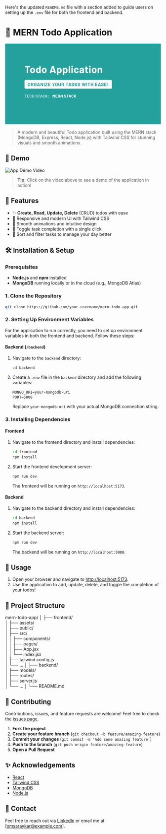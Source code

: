 Here's the updated `README.md` file with a section added to guide users on setting up the `.env` file for both the frontend and backend. 


# 🌟 MERN Todo Application

![Todo App Banner](./frontend/src/assets/banner.jpg)

> A modern and beautiful Todo application built using the MERN stack (MongoDB, Express, React, Node.js) with Tailwind CSS for stunning visuals and smooth animations.

## 🎥 Demo

![App Demo Video](https://user-images.githubusercontent.com/123456789/your-video.gif)

> **Tip:** Click on the video above to see a demo of the application in action!

## 🚀 Features

- ✨ **Create, Read, Update, Delete** (CRUD) todos with ease
- 🎨 Responsive and modern UI with Tailwind CSS
- 🌈 Smooth animations and intuitive design
- 🔄 Toggle task completion with a single click
- 📅 Sort and filter tasks to manage your day better

## 🛠️ Installation & Setup

### Prerequisites

- **Node.js** and **npm** installed
- **MongoDB** running locally or in the cloud (e.g., MongoDB Atlas)

### 1. Clone the Repository

```bash
git clone https://github.com/your-username/mern-todo-app.git
```

### 2. Setting Up Environment Variables

For the application to run correctly, you need to set up environment variables in both the frontend and backend. Follow these steps:

#### Backend (`/backend`)

1. Navigate to the `backend` directory:

    ```bash
    cd backend
    ```

2. Create a `.env` file in the `backend` directory and add the following variables:

    ```env
    MONGO_URI=your-mongodb-uri
    PORT=5000
    ```

    Replace `your-mongodb-uri` with your actual MongoDB connection string.

### 3. Installing Dependencies

#### Frontend

1. Navigate to the frontend directory and install dependencies:

    ```bash
    cd frontend
    npm install
    ```

2. Start the frontend development server:

    ```bash
    npm run dev
    ```

    The frontend will be running on `http://localhost:5173`.

#### Backend

1. Navigate to the backend directory and install dependencies:

    ```bash
    cd backend
    npm install
    ```

2. Start the backend server:

    ```bash
    npm run dev
    ```

    The backend will be running on `http://localhost:5000`.

## 🌟 Usage

1. Open your browser and navigate to [http://localhost:5173](http://localhost:5173).
2. Use the application to add, update, delete, and toggle the completion of your todos!

## 🎨 Project Structure


mern-todo-app/
│
├── frontend/                 
│   ├── assets/               
│   ├── public/               
│   ├── src/                  
│   │   ├── components/       
│   │   ├── pages/            
│   │   ├── App.jsx           
│   │   └── index.jsx         
│   ├── tailwind.config.js    
│   └── ...
│
├── backend/                 
│   ├── models/               
│   ├── routes/               
│   ├── server.js             
│   └── ...
│
└── README.md                 


## 🤝 Contributing

Contributions, issues, and feature requests are welcome! Feel free to check the [issues page](https://github.com/your-username/mern-todo-app/issues).

1. **Fork the project**
2. **Create your feature branch** (`git checkout -b feature/amazing-feature`)
3. **Commit your changes** (`git commit -m 'Add some amazing feature'`)
4. **Push to the branch** (`git push origin feature/amazing-feature`)
5. **Open a Pull Request**

## ✨ Acknowledgements

- [React](https://reactjs.org/)
- [Tailwind CSS](https://tailwindcss.com/)
- [MongoDB](https://www.mongodb.com/)
- [Node.js](https://nodejs.org/)

## 📧 Contact

Feel free to reach out via [LinkedIn](https://www.linkedin.com/in/om-saraykar/) or email me at [omsaraykar@example.com].
